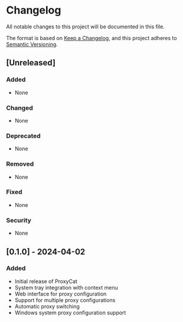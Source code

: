 # Changelog

All notable changes to this project will be documented in this file.

The format is based on [Keep a Changelog](https://keepachangelog.com/en/1.0.0/),
and this project adheres to [Semantic Versioning](https://semver.org/spec/v2.0.0.html).

## [Unreleased]

### Added
- None

### Changed
- None

### Deprecated
- None

### Removed
- None

### Fixed
- None

### Security
- None

## [0.1.0] - 2024-04-02

### Added
- Initial release of ProxyCat
- System tray integration with context menu
- Web interface for proxy configuration
- Support for multiple proxy configurations
- Automatic proxy switching
- Windows system proxy configuration support 